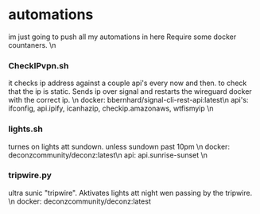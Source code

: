 # automations
im just going to push all my automations in here
Require some docker countaners.
\n
### CheckIPvpn.sh
it checks ip address against a couple api's every now and then. to check that the ip is static.
Sends ip over signal and restarts the wireguard docker with the correct ip.
\n
docker:    bbernhard/signal-cli-rest-api:latest\n
api's:     ifconfig, api.ipify, icanhazip, checkip.amazonaws, wtfismyip
\n
### lights.sh
turnes on lights att sundown. unless sundown past 10pm
\n
docker:    deconzcommunity/deconz:latest\n
api:       api.sunrise-sunset
\n
### tripwire.py
ultra sunic "tripwire".
Aktivates lights att night wen passing by the tripwire.
\n
docker:    deconzcommunity/deconz:latest
